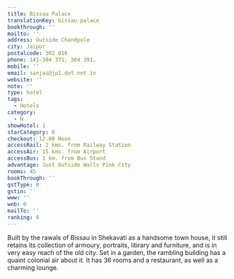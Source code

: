 ```yaml
---
title: Bissau Palace
translationKey: bissau-palace
bookthrough: ''
mailto: ''
address: Outside Chandpole
city: Jaipur
postalcode: 302 016
phone: 141-304 371, 304 391,
mobile: ''
email: sanjai@jp1.dot.net.in
website: ''
note: ''
type: hotel
tags:
  - Hotels
category:
  - H
showHotel: 1
starCategory: 0
checkout: 12.00 Noon
accessRail: 2 kms. from Railway Station
accessAir: 15 kms. from Airport
accessBus: 1 km. from Bus Stand
advantage: Just Outside Walls Pink City
rooms: 45
bookThrough: ''
gstType: 0
gstin: ''
www: ''
web: 0
mailTo: ''
ranking: 0
---
```







Built by the rawals of Bissau in Shekavati as a handsome town house, it still retains its collection of armoury, portraits, library and furniture, and is in very easy reach of the old city.  Set in a garden, the rambling building has a quaint colonial air about it. It has 36 rooms and a restaurant, as well as a charming lounge.